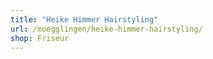```yaml
---
title: "Heike Himmer Hairstyling"
url: /moegglingen/heike-himmer-hairstyling/
shop: Friseur
---
```

